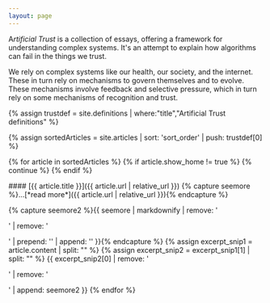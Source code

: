 ```yaml
---
layout: page
---
```


<p class="drop-cap">A<em>rtificial Trust</em> is a collection of
essays, offering a framework for understanding complex systems. It's
an attempt to explain how algorithms can fail in the things we
trust.</p>

We rely on complex systems like our health, our society, and the internet.
These in turn rely on mechanisms to govern themselves and to
evolve. These mechanisms involve feedback and selective pressure,
which in turn rely on some mechanisms of recognition and trust. 

{% assign trustdef = site.definitions | where:"title","Artificial Trust definitions" %}

{% assign sortedArticles = site.articles | sort: 'sort_order' | push: trustdef[0] %}

{% for article in sortedArticles %}
  {% if article.show_home != true %}
  {% continue %}
  {% endif %}
    
<p class="mt-4"></p>
#### [{{ article.title }}]({{ article.url | relative_url }})
{% capture seemore %}...[*read more*]({{ article.url | relative_url }}){% endcapture %}

{% capture seemore2 %}{{ seemore
   | markdownify | remove: '<p>' | remove: '</p>'
   | prepend: '<span class="text-nowrap">' | append: '</span>' }}{% endcapture %}
{% assign excerpt_snip1 = article.content | split: "<!-- start_excerpt -->" %}
{% assign excerpt_snip2 = excerpt_snip1[1] | split: "<!-- end_excerpt -->" %}
{{ excerpt_snip2[0] | remove: '<p>' | remove: '</p>' | append: seemore2 }}
{% endfor %}
